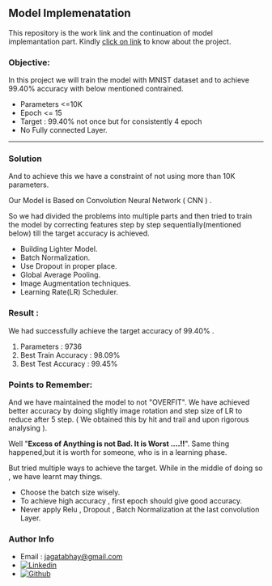 
## Model Implemenatation

This repository is the work link and the continuation of model implemantation part. Kindly [click on link](https://github.com/jagatabhay/TSAI) to know about the project.

### Objective:
In this project we will train the model with MNIST dataset and to achieve 99.40% accuracy with below mentioned contrained.
- Parameters <=10K
- Epoch <= 15
- Target : 99.40% not once but for consistently 4 epoch
- No Fully connected Layer.

---

### Solution

And to achieve this we have a constraint of not using more than 10K parameters.

Our Model is Based on Convolution Neural Network ( CNN ) .

So we had divided the problems into multiple parts and then tried to train the model by correcting features step by step sequentially(mentioned below) till the target accuracy is achieved.
 - Building Lighter Model.
 - Batch Normalization.
 - Use Dropout in proper place.
 - Global Average Pooling.
 - Image Augmentation techniques.
 - Learning Rate(LR) Scheduler.



### Result :
We had successfully achieve the target accuracy of 99.40% .
  1. Parameters            : 9736
  2. Best Train Accuracy   : 98.09%
  3. Best Test Accuracy    : 99.45%


### Points to Remember:

And we have maintained  the model to not "OVERFIT".
We have achieved better accuracy by doing slightly image rotation and step size of LR to reduce after 5 step.
( We obtained this by hit and trail and upon rigorous analysing ).


Well "__Excess of Anything is not Bad. It is Worst ....!!__". Same thing happened,but it is worth for someone, who is in a learning phase.

But tried multiple ways to achieve the target.
While in the middle of doing so , we have learnt may things.
- Choose the batch size wisely.
- To achieve high accuracy , first epoch should give good accuracy.
- Never apply Relu , Dropout , Batch Normalization at the last convolution Layer.




### Author Info
- Email : [jagatabhay@gmail.com](jagatabhay@gmail.com)
- [![Linkedin](https://github.com/jagatabhay/TSAI/blob/master/logo.png)](https://www.linkedin.com/in/jagatnandan-prasad-240042129/)
- [![Github](https://github.com/jagatabhay/TSAI/blob/master/S13/githublogo.png)](https://github.com/jagatabhay)
